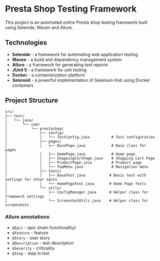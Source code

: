# Presta Shop Testing Framework

This project is an automated online Presta shop testing framework built using Selenide, Maven and Allure.

## Technologies

- **Selenide** - a framework for automating web application testing
- **Maven** - a build and dependency management system
- **Allure** - a framework for generating test reports
- **JUnit 5** - a framework for unit testing
- **Docker** - a containerization platform
- **Selenoid** - a powerful implementation of Selenium Hub using Docker containers

## Project Structure

```
src/
├── test/
│   └── java/
│       └── com/
│           └── prestashop/
│               ├── config/
│               │   └── TestConfig.java          # Test configuration
│               ├── pages/
│               │   ├── BasePage.java            # Base class for pages
│               │   ├── HomePage.java            # Home page
│               │   ├── ShoppingCartPage.java    # Shopping Cart Page
│               │   ├── ProductPage.java         # Product page
│               │   └── TopMenu.java             # Navigation menu
│               ├── tests/
│               │   ├── BaseTest.java           # Basic test with settings for other tests
│               │   └── HomePageTest.java       # Home Page Tests
│               └── utils/
│                   ├── ConfigManager.java      # Helper class for framework settings
│                   └── ScreenshotUtils.java    # Helper class for screenshots
```

### Allure annotations
- `@Epic` - epic (main functionality)
- `@Feature` - feature
- `@Story` - user story
- `@Description` - test description
- `@Severity` - criticality
- `@Step` - step in test